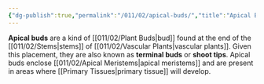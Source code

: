 ```yaml
---
{"dg-publish":true,"permalink":"/011/02/apical-buds/","title":"Apical Buds","tags":["BIOL412"],"noteIcon":"1","created":"2024-09-26T13:45:04.065-07:00","updated":"2024-09-26T15:03:00.550-07:00"}
---
```


**Apical buds** are a kind of [[011/02/Plant Buds\|bud]] found at the end of the [[011/02/Stems\|stems]] of [[011/02/Vascular Plants\|vascular plants]]. Given this placement, they are also known as **terminal buds** or **shoot tips**. Apical buds enclose [[011/02/Apical Meristems\|apical meristems]] and are present in areas where [[Primary Tissues\|primary tissue]] will develop.